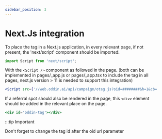 ```yaml
---
sidebar_position: 3
---
```


# Next.Js integration

To place the tag in a Next.js application, in every relevant page, if not present, the 'next/script' component should be imported.

```jsx title="/pages/front.tsx"
import Script from 'next/script';
```

With the `<Script />` component as followed in the page.
(both can be implemented in pages/\_app.js or pages/\_app.tsx to include the tag in all pages, next.js version > 11 is needed to support this integration)

```jsx title="/pages/front.tsx"
<Script src={'//web.oddin.ai/api/campaign/otag.js?oid=########&h=1&cb=' + Date.now()} />
```

If a referral spot should also be rendered in the page, this `<div>` element should be added in the relevant place on the page.

```jsx title="/pages/front.tsx"
<div id='oddin-tag'></div>
```

:::tip Important

Don't forget to change the tag id after the oid url parameter
